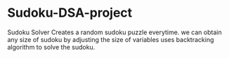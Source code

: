 # Sudoku-DSA-project
Sudoku Solver
Creates a random sudoku puzzle everytime. 
we can obtain any size of sudoku by adjusting the size of variables
uses backtracking algorithm to solve the sudoku.
